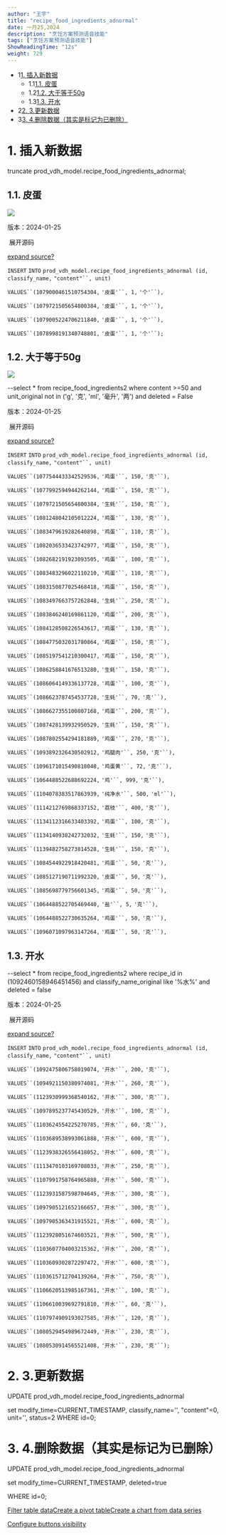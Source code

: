 ```yaml
---
author: "王宇"
title: "recipe_food_ingredients_adnormal"
date: 一月25,2024
description: "烹饪方案预测语音技能"
tags: ["烹饪方案预测语音技能"]
ShowReadingTime: "12s"
weight: 729
---
```

*   1[1\. 插入新数据](#recipe_food_ingredients_adnormal-插入新数据)
    *   1.1[1.1. 皮蛋](#recipe_food_ingredients_adnormal-皮蛋)
    *   1.2[1.2. 大于等于50g](#recipe_food_ingredients_adnormal-大于等于50g)
    *   1.3[1.3. 开水](#recipe_food_ingredients_adnormal-开水)
*   2[2\. 3.更新数据](#recipe_food_ingredients_adnormal-3.更新数据)
*   3[3\. 4.删除数据（其实是标记为已删除）](#recipe_food_ingredients_adnormal-4.删除数据（其实是标记为已删除）)

1\. 插入新数据
=========

truncate prod\_vdh\_model.recipe\_food\_ingredients\_adnormal;

1.1. 皮蛋
-------

![](/download/attachments/119668741/image2024-1-25_15-15-27.png?version=1&modificationDate=1706166927203&api=v2)

版本：2024-01-25

 展开源码

[expand source](#)[?](#)

`INSERT` `INTO` `prod_vdh_model.recipe_food_ingredients_adnormal (id, classify_name,` `"content"``, unit)`

`VALUES``(1079000461510754304,` `'皮蛋'``, 1,` `'个'``),`

`VALUES``(1079721505654800384,` `'皮蛋'``, 1,` `'个'``),`

`VALUES``(1079005224706211840,` `'皮蛋'``, 1,` `'个'``),`

`VALUES``(1078998191340748801,` `'皮蛋'``, 1,` `'个'``);`

1.2. 大于等于50g
------------

![](/download/attachments/119668741/image2024-1-25_15-15-47.png?version=1&modificationDate=1706166947272&api=v2)

\--select \* from recipe\_food\_ingredients2 where content >=50 and unit\_original not in ('g', '克', 'ml', '毫升', '两') and deleted = False

版本：2024-01-25

 展开源码

[expand source](#)[?](#)

`INSERT` `INTO` `prod_vdh_model.recipe_food_ingredients_adnormal (id, classify_name,` `"content"``, unit)`

`VALUES``(1077544433342529536,` `'鸡蛋'``, 150,` `'克'``),`

`VALUES``(1077992594944262144,` `'鸡蛋'``, 150,` `'克'``),`

`VALUES``(1079721505654800384,` `'生蚝'``, 150,` `'克'``),`

`VALUES``(1081248042105012224,` `'鸡蛋'``, 130,` `'克'``),`

`VALUES``(1083479619282640898,` `'鸡蛋'``, 110,` `'克'``),`

`VALUES``(1082036533423742977,` `'鸡蛋'``, 150,` `'克'``),`

`VALUES``(1082682191923093505,` `'鸡蛋'``, 100,` `'克'``),`

`VALUES``(1083483296022110210,` `'鸡蛋'``, 110,` `'克'``),`

`VALUES``(1083150877025468418,` `'鸡蛋'``, 150,` `'克'``),`

`VALUES``(1083497663757262848,` `'生蚝'``, 250,` `'克'``),`

`VALUES``(1083846240169861120,` `'鸡蛋'``, 200,` `'克'``),`

`VALUES``(1084128508226543617,` `'鸡蛋'``, 130,` `'克'``),`

`VALUES``(1084775032031780864,` `'鸡蛋'``, 150,` `'克'``),`

`VALUES``(1085197541210300417,` `'鸡蛋'``, 150,` `'克'``),`

`VALUES``(1086258841676513280,` `'生蚝'``, 150,` `'克'``),`

`VALUES``(1086064149336137728,` `'鸡蛋'``, 100,` `'克'``),`

`VALUES``(1086623787454537728,` `'生蚝'``, 70,` `'克'``),`

`VALUES``(1086627355100807168,` `'鸡蛋'``, 200,` `'克'``),`

`VALUES``(1087428139932950529,` `'生蚝'``, 150,` `'克'``),`

`VALUES``(1087802554294181889,` `'鸡蛋'``, 270,` `'克'``),`

`VALUES``(1093892326430502912,` `'鸡腿肉'``, 250,` `'克'``),`

`VALUES``(1096171015490818048,` `'鸡蛋黄'``, 72,` `'克'``),`

`VALUES``(1064488522688692224,` `'鸡'``, 999,` `'克'``),`

`VALUES``(1104078383517863939,` `'纯净水'``, 500,` `'ml'``),`

`VALUES``(1114212769868337152,` `'荔枝'``, 400,` `'克'``),`

`VALUES``(1134112316633403392,` `'鸡蛋'``, 100,` `'克'``),`

`VALUES``(1134140938242732032,` `'生蚝'``, 150,` `'克'``),`

`VALUES``(1139482758273814528,` `'生蚝'``, 150,` `'克'``),`

`VALUES``(1084544922918420481,` `'鸡蛋'``, 50,` `'克'``),`

`VALUES``(1085127190711992320,` `'皮蛋'``, 50,` `'克'``),`

`VALUES``(1085698779756601345,` `'鸡蛋'``, 50,` `'克'``),`

`VALUES``(1064488522705469440,` `'盐'``, 5,` `'克'``),`

`VALUES``(1064488522730635264,` `'鸡蛋'``, 50,` `'克'``),`

`VALUES``(1096071097963147264,` `'鸡蛋'``, 50,` `'克'``),`

1.3. 开水
-------

\--select \* from recipe\_food\_ingredients2 where recipe\_id in (1092460158946451456) and classify\_name\_original like '%水%' and deleted = false

版本：2024-01-25

 展开源码

[expand source](#)[?](#)

`INSERT` `INTO` `prod_vdh_model.recipe_food_ingredients_adnormal (id, classify_name,` `"content"``, unit)`

`VALUES``(1092475806758019074,` `'开水'``, 200,` `'克'``),`

`VALUES``(1094921150380974081,` `'开水'``, 260,` `'克'``),`

`VALUES``(1123930999368540162,` `'开水'``, 300,` `'克'``),`

`VALUES``(1097895237745430529,` `'开水'``, 100,` `'克'``),`

`VALUES``(1103624554225270785,` `'开水'``, 60,` `'克'``),`

`VALUES``(1103689538993061888,` `'开水'``, 600,` `'克'``),`

`VALUES``(1123938326556418052,` `'开水'``, 600,` `'克'``),`

`VALUES``(1113470103169708033,` `'开水'``, 250,` `'克'``),`

`VALUES``(1107991758764965888,` `'开水'``, 500,` `'克'``),`

`VALUES``(1123931587598704645,` `'开水'``, 300,` `'克'``),`

`VALUES``(1097905121652166657,` `'开水'``, 300,` `'克'``),`

`VALUES``(1097905363431915521,` `'开水'``, 600,` `'克'``),`

`VALUES``(1123928051674603521,` `'开水'``, 500,` `'克'``),`

`VALUES``(1103607704003215362,` `'开水'``, 200,` `'克'``),`

`VALUES``(1103609302872297472,` `'开水'``, 600,` `'克'``),`

`VALUES``(1103615712704139264,` `'开水'``, 750,` `'克'``),`

`VALUES``(1106620513985167361,` `'开水'``, 100,` `'克'``),`

`VALUES``(1106610039692791810,` `'开水'``, 60,` `'克'``),`

`VALUES``(1107974909193027585,` `'开水'``, 120,` `'克'``),`

`VALUES``(1080529454989672449,` `'开水'``, 230,` `'克'``),`

`VALUES``(1080530914565521408,` `'开水'``, 230,` `'克'``);`

2\. 3.更新数据
==========

UPDATE prod\_vdh\_model.recipe\_food\_ingredients\_adnormal

set modify\_time=CURRENT\_TIMESTAMP, classify\_name='', "content"=0, unit='', status=2 WHERE id=0;

3\. 4.删除数据（其实是标记为已删除）
=====================

UPDATE prod\_vdh\_model.recipe\_food\_ingredients\_adnormal

set modify\_time=CURRENT\_TIMESTAMP, deleted\=true

WHERE id=0;

[Filter table data](#)[Create a pivot table](#)[Create a chart from data series](#)

[Configure buttons visibility](/users/tfac-settings.action)